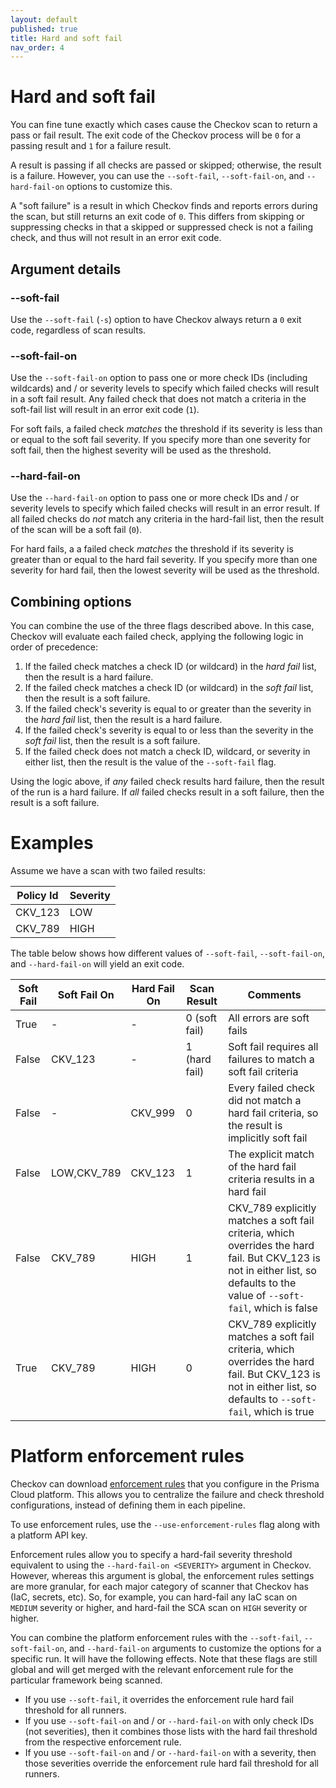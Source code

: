 ```yaml
---
layout: default
published: true
title: Hard and soft fail
nav_order: 4
---
```


# Hard and soft fail

You can fine tune exactly which cases cause the Checkov scan to return a pass or fail result. The exit code of the Checkov process will be `0` for a passing result and `1` for a failure result.

A result is passing if all checks are passed or skipped; otherwise, the result is a failure. However, you can use the `--soft-fail`, `--soft-fail-on`, and `--hard-fail-on` options to customize this.

A "soft failure" is a result in which Checkov finds and reports errors during the scan, but still returns an exit code of `0`. This differs from skipping or suppressing checks in that a skipped or suppressed check is not a failing check, and thus will not result in an error exit code.

## Argument details

### --soft-fail

Use the `--soft-fail` (`-s`) option to have Checkov always return a `0` exit code, regardless of scan results.

### --soft-fail-on

Use the `--soft-fail-on` option to pass one or more check IDs (including wildcards) and / or severity levels to specify which failed checks will result in a soft fail result. Any failed check that does not match a criteria in the soft-fail list will result in an error exit code (`1`).

For soft fails, a failed check *matches* the threshold if its severity is less than or equal to the soft fail severity. If you specify more than one severity for soft fail, then the highest severity will be used as the threshold.

### --hard-fail-on

Use the `--hard-fail-on` option to pass one or more check IDs and / or severity levels to specify which failed checks will result in an error result. If all failed checks do *not* match any criteria in the hard-fail list, then the result of the scan will be a soft fail (`0`).

For hard fails, a a failed check *matches* the threshold if its severity is greater than or equal to the hard fail severity. If you specify more than one severity for hard fail, then the lowest severity will be used as the threshold.

## Combining options

You can combine the use of the three flags described above. In this case, Checkov will evaluate each failed check, applying the following logic in order of precedence:

1. If the failed check matches a check ID (or wildcard) in the *hard fail* list, then the result is a hard failure.
2. If the failed check matches a check ID (or wildcard) in the *soft fail* list, then the result is a soft failure.
3. If the failed check's severity is equal to or greater than the severity in the *hard fail* list, then the result is a hard failure.
4. If the failed check's severity is equal to or less than the severity in the *soft fail* list, then the result is a soft failure.
6. If the failed check does not match a check ID, wildcard, or severity in either list, then the result is the value of the `--soft-fail` flag.

Using the logic above, if *any* failed check results hard failure, then the result of the run is a hard failure. If *all* failed checks result in a soft failure, then the result is a soft failure.

# Examples

Assume we have a scan with two failed results:

|Policy Id|Severity|
|---------|--------|
|CKV_123|LOW|
|CKV_789|HIGH|

The table below shows how different values of `--soft-fail`, `--soft-fail-on`, and `--hard-fail-on` will yield an exit code.

|Soft Fail|Soft Fail On|Hard Fail On|Scan Result|Comments|
|-|-|-|-|-|
|True | - | - |0 (soft fail)|All errors are soft fails|
|False|CKV_123|-|1 (hard fail)|Soft fail requires all failures to match a soft fail criteria|
|False|-|CKV_999|0|Every failed check did not match a hard fail criteria, so the result is implicitly soft fail|
|False|LOW,CKV_789|CKV_123|1|The explicit match of the hard fail criteria results in a hard fail|
|False|CKV_789|HIGH|1|CKV_789 explicitly matches a soft fail criteria, which overrides the hard fail. But CKV_123 is not in either list, so defaults to the value of `--soft-fail`, which is false|
|True|CKV_789|HIGH|0|CKV_789 explicitly matches a soft fail criteria, which overrides the hard fail. But CKV_123 is not in either list, so defaults to `--soft-fail`, which is true|

# Platform enforcement rules

Checkov can download [enforcement rules](https://docs.prismacloud.io/en/enterprise-edition/content-collections/application-security/risk-management/monitor-and-manage-code-build/enforcement) that you configure in the Prisma Cloud platform. This allows you to centralize the failure and check threshold configurations, instead of defining them in each pipeline.

To use enforcement rules, use the `--use-enforcement-rules` flag along with a platform API key.

Enforcement rules allow you to specify a hard-fail severity threshold equivalent to using the `--hard-fail-on <SEVERITY>` argument in Checkov. However, whereas this argument is global, the enforcement rules settings are more granular, for each major category of scanner that Checkov has (IaC, secrets, etc). So, for example, you can hard-fail any IaC scan on `MEDIUM` severity or higher, and hard-fail the SCA scan on `HIGH` severity or higher.

You can combine the platform enforcement rules with the `--soft-fail`, `--soft-fail-on`, and `--hard-fail-on` arguments to customize the options for a specific run. It will have the following effects. Note that these flags are still global and will get merged with the relevant enforcement rule for the particular framework being scanned.

* If you use `--soft-fail`, it overrides the enforcement rule hard fail threshold for all runners.
* If you use `--soft-fail-on` and / or `--hard-fail-on` with only check IDs (not severities), then it combines those lists with the hard fail threshold from the respective enforcement rule.
* If you use `--soft-fail-on` and / or `--hard-fail-on` with a severity, then those severities override the enforcement rule hard fail threshold for all runners.
